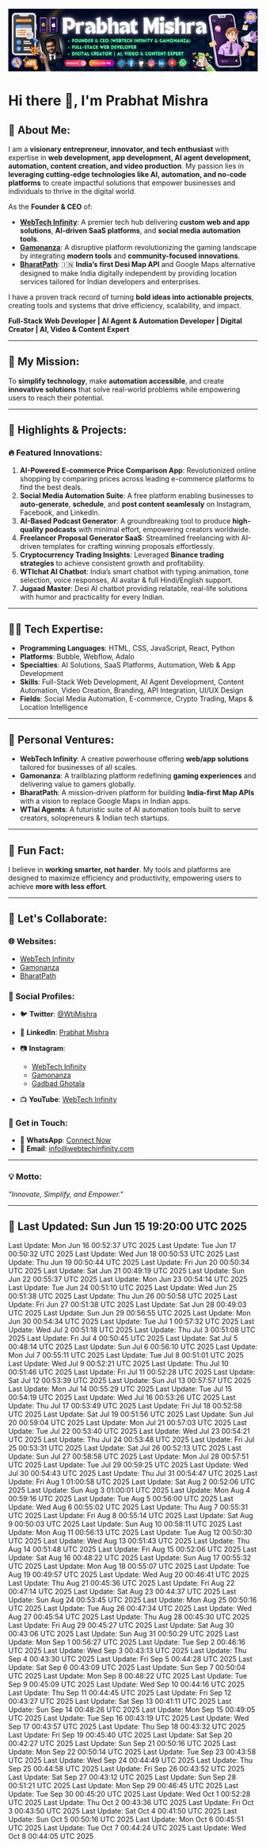 ![Banner](assets/banner.png)

# Hi there 👋, I'm Prabhat Mishra

## 🚀 About Me:

I am a **visionary entrepreneur, innovator, and tech enthusiast** with expertise in **web development, app development, AI agent development, automation, content creation, and video production**. My passion lies in **leveraging cutting-edge technologies like AI, automation, and no-code platforms** to create impactful solutions that empower businesses and individuals to thrive in the digital world.

As the **Founder & CEO** of:

* **[WebTech Infinity](http://www.webtechinfinity.com)**:
  A premier tech hub delivering **custom web and app solutions**, **AI-driven SaaS platforms**, and **social media automation tools**.
* **[Gamonanza](http://www.gamonanza.rf.gd)**:
  A disruptive platform revolutionizing the gaming landscape by integrating **modern tools** and **community-focused innovations**.
* **[BharatPath](https://bharatpath.webtechinfinity.com)**:
  🇮🇳 **India’s first Desi Map API** and Google Maps alternative designed to make India digitally independent by providing location services tailored for Indian developers and enterprises.

I have a proven track record of turning **bold ideas into actionable projects**, creating tools and systems that drive efficiency, scalability, and impact.

**Full-Stack Web Developer | AI Agent & Automation Developer | Digital Creator | AI, Video & Content Expert**

---

## 🌟 My Mission:

To **simplify technology**, make **automation accessible**, and create **innovative solutions** that solve real-world problems while empowering users to reach their potential.

---

## 🌟 Highlights & Projects:

### 🔥 Featured Innovations:

1. **AI-Powered E-commerce Price Comparison App**:
   Revolutionized online shopping by comparing prices across leading e-commerce platforms to find the best deals.
2. **Social Media Automation Suite**:
   A free platform enabling businesses to **auto-generate**, **schedule**, and **post content seamlessly** on Instagram, Facebook, and LinkedIn.
3. **AI-Based Podcast Generator**:
   A groundbreaking tool to produce **high-quality podcasts** with minimal effort, empowering creators worldwide.
4. **Freelancer Proposal Generator SaaS**:
   Streamlined freelancing with AI-driven templates for crafting winning proposals effortlessly.
5. **Cryptocurrency Trading Insights**:
   Leveraged **Binance trading strategies** to achieve consistent growth and profitability.
6. **WTIchat AI Chatbot**:
   India’s smart chatbot with typing animation, tone selection, voice responses, AI avatar & full Hindi/English support.
7. **Jugaad Master**:
   Desi AI chatbot providing relatable, real-life solutions with humor and practicality for every Indian.

---

## 🧑‍💻 Tech Expertise:

* **Programming Languages**: HTML, CSS, JavaScript, React, Python
* **Platforms**: Bubble, Webflow, Adalo
* **Specialties**: AI Solutions, SaaS Platforms, Automation, Web & App Development
* **Skills**: Full-Stack Web Development, AI Agent Development, Content Automation, Video Creation, Branding, API Integration, UI/UX Design
* **Fields**: Social Media Automation, E-commerce, Crypto Trading, Maps & Location Intelligence

---

## 🌱 Personal Ventures:

* **WebTech Infinity**:
  A creative powerhouse offering **web/app solutions** tailored for businesses of all scales.
* **Gamonanza**:
  A trailblazing platform redefining **gaming experiences** and delivering value to gamers globally.
* **BharatPath**:
  A mission-driven platform for building **India-first Map APIs** with a vision to replace Google Maps in Indian apps.
* **WTIai Agents**:
  A futuristic suite of AI automation tools built to serve creators, solopreneurs & Indian tech startups.

---

## 🌟 Fun Fact:

I believe in **working smarter, not harder**. My tools and platforms are designed to maximize efficiency and productivity, empowering users to achieve **more with less effort**.

---

## 📢 Let's Collaborate:

### 🌐 Websites:

* [WebTech Infinity](http://www.webtechinfinity.com)
* [Gamonanza](http://www.gamonanza.rf.gd)
* [BharatPath](https://bharatpath.webtechinfinity.com)

### 🌟 Social Profiles:

* 🐦 **Twitter**: [@WtiMishra](https://x.com/WtiMishra)
* 💼 **LinkedIn**: [Prabhat Mishra](https://www.linkedin.com/in/prabhat-mishra-07477325a)
* 📷 **Instagram**:

  * [WebTech Infinity](https://www.instagram.com/_webtech_infinity_)
  * [Gamonanza](https://www.instagram.com/gamonanza)
  * [Gadbad Ghotala](https://www.instagram.com/gadbad_ghotala_420)
* 📺 **YouTube**: [WebTech Infinity](https://youtube.com/@webtechinfinity)

### 💬 Get in Touch:

* 📱 **WhatsApp**: [Connect Now](https://wa.me/919140626921)
* 📧 **Email**: [info@webtechinfinity.com](mailto:info@webtechinfinity.com)

---

### 💡 Motto:

*"Innovate, Simplify, and Empower."*

---

## 🌟 Last Updated: Sun Jun 15 19:20:00 UTC 2025
Last Update: Mon Jun 16 00:52:37 UTC 2025
Last Update: Tue Jun 17 00:50:32 UTC 2025
Last Update: Wed Jun 18 00:50:53 UTC 2025
Last Update: Thu Jun 19 00:50:44 UTC 2025
Last Update: Fri Jun 20 00:50:34 UTC 2025
Last Update: Sat Jun 21 00:49:19 UTC 2025
Last Update: Sun Jun 22 00:55:37 UTC 2025
Last Update: Mon Jun 23 00:54:14 UTC 2025
Last Update: Tue Jun 24 00:51:10 UTC 2025
Last Update: Wed Jun 25 00:51:38 UTC 2025
Last Update: Thu Jun 26 00:50:58 UTC 2025
Last Update: Fri Jun 27 00:51:38 UTC 2025
Last Update: Sat Jun 28 00:49:03 UTC 2025
Last Update: Sun Jun 29 00:56:55 UTC 2025
Last Update: Mon Jun 30 00:54:34 UTC 2025
Last Update: Tue Jul  1 00:57:32 UTC 2025
Last Update: Wed Jul  2 00:51:18 UTC 2025
Last Update: Thu Jul  3 00:51:08 UTC 2025
Last Update: Fri Jul  4 00:50:45 UTC 2025
Last Update: Sat Jul  5 00:48:14 UTC 2025
Last Update: Sun Jul  6 00:56:10 UTC 2025
Last Update: Mon Jul  7 00:55:11 UTC 2025
Last Update: Tue Jul  8 00:51:01 UTC 2025
Last Update: Wed Jul  9 00:52:21 UTC 2025
Last Update: Thu Jul 10 00:51:46 UTC 2025
Last Update: Fri Jul 11 00:52:28 UTC 2025
Last Update: Sat Jul 12 00:53:39 UTC 2025
Last Update: Sun Jul 13 00:57:57 UTC 2025
Last Update: Mon Jul 14 00:55:29 UTC 2025
Last Update: Tue Jul 15 00:54:19 UTC 2025
Last Update: Wed Jul 16 00:53:26 UTC 2025
Last Update: Thu Jul 17 00:53:49 UTC 2025
Last Update: Fri Jul 18 00:52:58 UTC 2025
Last Update: Sat Jul 19 00:51:56 UTC 2025
Last Update: Sun Jul 20 00:59:04 UTC 2025
Last Update: Mon Jul 21 00:57:03 UTC 2025
Last Update: Tue Jul 22 00:53:40 UTC 2025
Last Update: Wed Jul 23 00:54:21 UTC 2025
Last Update: Thu Jul 24 00:53:48 UTC 2025
Last Update: Fri Jul 25 00:53:31 UTC 2025
Last Update: Sat Jul 26 00:52:13 UTC 2025
Last Update: Sun Jul 27 00:58:58 UTC 2025
Last Update: Mon Jul 28 00:57:51 UTC 2025
Last Update: Tue Jul 29 00:59:25 UTC 2025
Last Update: Wed Jul 30 00:54:43 UTC 2025
Last Update: Thu Jul 31 00:54:47 UTC 2025
Last Update: Fri Aug  1 01:00:58 UTC 2025
Last Update: Sat Aug  2 00:52:06 UTC 2025
Last Update: Sun Aug  3 01:00:01 UTC 2025
Last Update: Mon Aug  4 00:59:16 UTC 2025
Last Update: Tue Aug  5 00:56:00 UTC 2025
Last Update: Wed Aug  6 00:55:02 UTC 2025
Last Update: Thu Aug  7 00:55:31 UTC 2025
Last Update: Fri Aug  8 00:55:14 UTC 2025
Last Update: Sat Aug  9 00:50:03 UTC 2025
Last Update: Sun Aug 10 00:58:11 UTC 2025
Last Update: Mon Aug 11 00:56:13 UTC 2025
Last Update: Tue Aug 12 00:50:30 UTC 2025
Last Update: Wed Aug 13 00:51:43 UTC 2025
Last Update: Thu Aug 14 00:51:48 UTC 2025
Last Update: Fri Aug 15 00:52:06 UTC 2025
Last Update: Sat Aug 16 00:48:22 UTC 2025
Last Update: Sun Aug 17 00:55:32 UTC 2025
Last Update: Mon Aug 18 00:55:07 UTC 2025
Last Update: Tue Aug 19 00:49:57 UTC 2025
Last Update: Wed Aug 20 00:46:41 UTC 2025
Last Update: Thu Aug 21 00:45:36 UTC 2025
Last Update: Fri Aug 22 00:47:14 UTC 2025
Last Update: Sat Aug 23 00:44:37 UTC 2025
Last Update: Sun Aug 24 00:53:45 UTC 2025
Last Update: Mon Aug 25 00:50:16 UTC 2025
Last Update: Tue Aug 26 00:47:34 UTC 2025
Last Update: Wed Aug 27 00:45:54 UTC 2025
Last Update: Thu Aug 28 00:45:30 UTC 2025
Last Update: Fri Aug 29 00:45:27 UTC 2025
Last Update: Sat Aug 30 00:43:06 UTC 2025
Last Update: Sun Aug 31 00:50:29 UTC 2025
Last Update: Mon Sep  1 00:56:27 UTC 2025
Last Update: Tue Sep  2 00:46:16 UTC 2025
Last Update: Wed Sep  3 00:43:13 UTC 2025
Last Update: Thu Sep  4 00:43:30 UTC 2025
Last Update: Fri Sep  5 00:44:28 UTC 2025
Last Update: Sat Sep  6 00:43:09 UTC 2025
Last Update: Sun Sep  7 00:50:04 UTC 2025
Last Update: Mon Sep  8 00:48:22 UTC 2025
Last Update: Tue Sep  9 00:45:09 UTC 2025
Last Update: Wed Sep 10 00:44:16 UTC 2025
Last Update: Thu Sep 11 00:44:45 UTC 2025
Last Update: Fri Sep 12 00:43:27 UTC 2025
Last Update: Sat Sep 13 00:41:11 UTC 2025
Last Update: Sun Sep 14 00:48:26 UTC 2025
Last Update: Mon Sep 15 00:49:05 UTC 2025
Last Update: Tue Sep 16 00:43:19 UTC 2025
Last Update: Wed Sep 17 00:43:57 UTC 2025
Last Update: Thu Sep 18 00:43:32 UTC 2025
Last Update: Fri Sep 19 00:45:40 UTC 2025
Last Update: Sat Sep 20 00:42:27 UTC 2025
Last Update: Sun Sep 21 00:50:16 UTC 2025
Last Update: Mon Sep 22 00:50:14 UTC 2025
Last Update: Tue Sep 23 00:43:58 UTC 2025
Last Update: Wed Sep 24 00:44:49 UTC 2025
Last Update: Thu Sep 25 00:44:58 UTC 2025
Last Update: Fri Sep 26 00:43:52 UTC 2025
Last Update: Sat Sep 27 00:43:12 UTC 2025
Last Update: Sun Sep 28 00:51:21 UTC 2025
Last Update: Mon Sep 29 00:46:45 UTC 2025
Last Update: Tue Sep 30 00:45:20 UTC 2025
Last Update: Wed Oct  1 00:52:28 UTC 2025
Last Update: Thu Oct  2 00:43:36 UTC 2025
Last Update: Fri Oct  3 00:43:50 UTC 2025
Last Update: Sat Oct  4 00:41:50 UTC 2025
Last Update: Sun Oct  5 00:50:16 UTC 2025
Last Update: Mon Oct  6 00:45:51 UTC 2025
Last Update: Tue Oct  7 00:44:24 UTC 2025
Last Update: Wed Oct  8 00:44:05 UTC 2025

